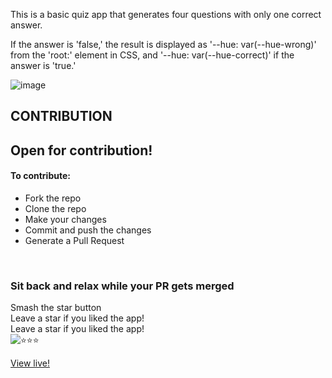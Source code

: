 This is a basic quiz app that generates four questions with only one correct answer.

If the answer is 'false,' the result is displayed as '--hue: var(--hue-wrong)' from the 'root:' element in CSS, and '--hue: var(--hue-correct)' if the answer is 'true.'


![image](https://user-images.githubusercontent.com/90745550/190350608-9dbfc8fa-f834-4650-bf41-7551f60f9521.png)

## CONTRIBUTION 

<h2>Open for contribution!</h2>
<h4>To contribute:</h3>
<ul>
  <li>Fork the repo</li>
  <li>Clone the repo</li>
  <li>Make your changes</li>
   <li>Commit and push the changes</li>
  <li>Generate a Pull Request</li>
</ul>

<br />

### Sit back and relax while your PR gets merged

Smash the star button
<br />
Leave a star if you liked the app!
<br />
Leave a star if you liked the app!
<br />
<img src="https://c.tenor.com/1Ucwz9xKC94AAAAM/coach-josh-wood-coach-josh.gif" alt="⭐⭐⭐">

[View live!](https://inquisitive-moxie-65f1f4.netlify.app/)

